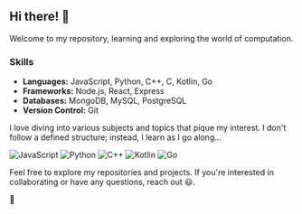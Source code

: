 ## Hi there! 👋
Welcome to my repository, learning and exploring the world of computation.

### Skills

- **Languages:** JavaScript, Python, C++, C, Kotlin, Go
- **Frameworks:** Node.js, React, Express
- **Databases:** MongoDB, MySQL, PostgreSQL
- **Version Control:** Git

I love diving into various subjects and topics that pique my interest. I don't follow a defined structure; instead, I learn as I go along...

   ![JavaScript](https://progress-bar.dev/85/?title=JavaScript)
   ![Python](https://progress-bar.dev/75/?title=Python)
   ![C++](https://progress-bar.dev/70/?title=C%2B%2B)
   ![Kotlin](https://progress-bar.dev/60/?title=Kotlin)
   ![Go](https://progress-bar.dev/60/?title=Go)


Feel free to explore my repositories and projects. If you're interested in collaborating or have any questions, reach out 😃.

🚀
